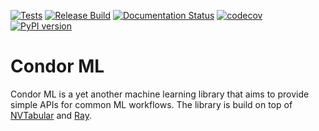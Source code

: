 [![Tests](https://github.com/condorml/condorml/actions/workflows/ci.yml/badge.svg)](https://github.com/condorml/condorml/actions/workflows/ci.yml)
[![Release Build](https://github.com/condorml/condorml/actions/workflows/build.yml/badge.svg)](https://github.com/condorml/condorml/actions/workflows/build.yml)
[![Documentation Status](https://readthedocs.org/projects/condorml/badge/?version=latest)](https://condorml.readthedocs.io/en/latest/?badge=latest)
[![codecov](https://codecov.io/gh/condorml/condorml/branch/main/graph/badge.svg?token=7JQCAEKFRH)](https://codecov.io/gh/condorml/condorml)
[![PyPI version](https://badge.fury.io/py/condorml.svg)](https://badge.fury.io/py/condorml)

# Condor ML
Condor ML is a yet another machine learning library that aims to provide simple APIs for 
common ML workflows. The library is build on top of 
[NVTabular](https://github.com/NVIDIA-Merlin/NVTabular) 
and 
[Ray](https://github.com/ray-project/ray).

